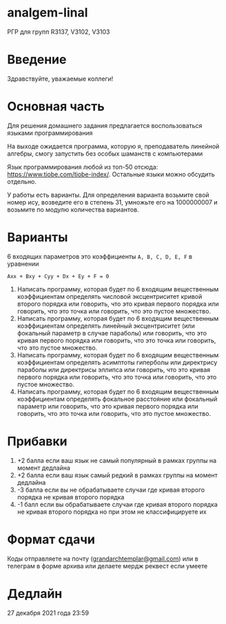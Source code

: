 # analgem-linal
РГР для групп R3137, V3102, V3103

# Введение
Здравствуйте, уважаемые коллеги! 

# Основная часть
Для решения домашнего задания предлагается воспользоваться языками программирования

На выходе ожидается программа, которую я, преподаватель линейной алгебры, смогу запустить без особых шаманств с компьютерами

Язык программирования любой из топ-50 отсюда: https://www.tiobe.com/tiobe-index/. Остальные языки можно обсудить отдельно. 

У работы есть варианты. Для определения варианта возьмите свой номер ису, возведите его в степень 31, умножьте его на 1000000007 и возьмите по модулю количества вариантов.

# Варианты
6 входящих параметров это коэффициенты `A, B, C, D, E, F` в уравнении 
```
Axx + Bxy + Cyy + Dx + Ey + F = 0
```
1. Написать программу, которая будет по 6 входящим вещественным коэффициентам определять числовой эксцентриситет кривой второго порядка или говорить, что это кривая первого порядка или говорить, что это точка или говорить, что это пустое множество.
2. Написать программу, которая будет по 6 входящим вещественным коэффициентам определять линейный эксцентриситет (или фокальный параметр в случае параболы) или говорить, что это кривая первого порядка или говорить, что это точка или говорить, что это пустое множество.
3. Написать программу, которая будет по 6 входящим вещественным коэффициентам определять асимптоты гиперболы или директрису параболы или директрисы эллипса или говорить, что это кривая первого порядка или говорить, что это точка или говорить, что это пустое множество.
4. Написать программу, которая будет по 6 входящим вещественным коэффициентам определять фокальное расстояние или фокальный параметр или говорить, что это кривая первого порядка или говорить, что это точка или говорить, что это пустое множество.

# Прибавки
1. +2 балла если ваш язык не самый популярный в рамках группы на момент дедлайна
2. +2 балла если ваш язык самый редкий в рамках группы на момент дедлайна
3. -3 балла если вы не обрабатываете случаи где кривая второго порядка не кривая второго порядка 
4. -1 балл если вы обрабатываете случаи где кривая второго порядка не кривая второго порядка но при этом не классифицируете их 

# Формат сдачи
Коды отправляете на почту (grandarchtemplar@gmail.com) или в телеграм в форме архива
или делаете мердж реквест если умеете

# Дедлайн
27 декабря 2021 года 23:59
